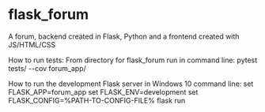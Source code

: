 # flask_forum

A forum, backend created in Flask, Python and a frontend created with JS/HTML/CSS

How to run tests:
From directory for flask_forum run in command line:
pytest tests/ --cov forum_app/

How to run the development Flask server in Windows 10 command line:
set FLASK_APP=forum_app
set FLASK_ENV=development
set FLASK_CONFIG=%PATH-TO-CONFIG-FILE%
flask run
